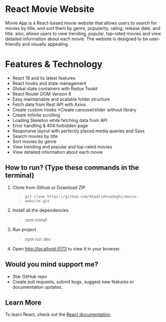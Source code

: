 # React Movie Website

Movie App is a React-based movie website that allows users to search for movies by title, and sort them by genre, popularity, rating, release date, and title. also, allows users to view trending, popular, top-rated movies and view detailed information about each movie. The website is designed to be user-friendly and visually appealing.







# Features & Technology

* React 18 and its latest features
* React hooks and state management
* Global state containers with Redux Tookit
* React Router DOM Version 6
* Easy maintainable and scalable folder structure
* Fetch data from Rest API with Axios
* Create custom hooks
*Create carousel/slider without library
* Create Infinite scrolling
* Loading Skeleton while fetching data from API
* Error handling & 404 forbidden page
* Responsive layout with perfectly placed media queries and Sass
* Search movies by title
* Sort movies by genre
* View trending and popular and top-rated movies
* View detailed information about each movie


## How to run? (Type these commands in the terminal)

1. Clone from Github or Download ZIP

   > `git clone https://github.com/khadijehsadeghi/movie-website.git`

2. Install all the dependencies

   > npm install

3. Run project 

   > npm run dev
  
4. Open [http://localhost:5173](http://localhost:5173) to view it in your browser.

## Would you mind support me?

* Star GitHub repo
* Create pull requests, submit bugs, suggest new features or documentation updates.

## Learn More

To learn React, check out the [React documentation](https://reactjs.org/).
